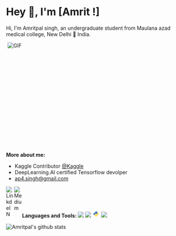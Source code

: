 
# Hey 👋, I'm [Amrit !]

Hi, I'm Amritpal singh, an undergraduate student from Maulana azad medical college, New Delhi 🚀 India.

  <img align="right" alt="GIF" width="500" height="300" src="https://websiteoncall.com/wp-content/uploads/2020/03/software_development.gif" />


**More about me:**

- Kaggle Contributor [@Kaggle](https://www.kaggle.com/amritpal333)
- DeepLearning.AI certified Tensorflow devolper
- ap4.singh@gmail.com
<a href="https://twitter.com/DrAmrit_pal">

<a href="https://www.linkedin.com/in/amritpal-singh-38284315a/">
  <img align="left" alt="LinkdeIN" width="22px" src="https://cdn.jsdelivr.net/npm/simple-icons@v3/icons/linkedin.svg" />
</a>
<a href="https://medium.com/@Amritpal001">
  <img align="left" alt="Medium" width="22px" src="https://cdn.jsdelivr.net/npm/simple-icons@v3/icons/medium.svg" />
</a>
<br />
<br />
&nbsp;

<br>


**Languages and Tools:**
<code><img height="20" src="https://github.com/chiragsamal/Pothole-Detection/blob/master/Images/Tensorflow_logo.svg.png"></code>
<code><img height="20" src="https://github.com/chiragsamal/Pothole-Detection/blob/master/Images/pytorch.jpeg"></code>
<code><img height="20" src="https://raw.githubusercontent.com/github/explore/80688e429a7d4ef2fca1e82350fe8e3517d3494d/topics/python/python.png"></code>
<code><img height="20" src="https://github.com/chiragsamal/Pothole-Detection/blob/master/Images/Rlogo.png"></code>



![Amritpal's github stats](https://github-readme-stats.vercel.app/api?username=amritpal-001&show_icons=true&hide_border=true)

